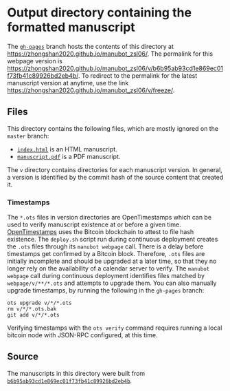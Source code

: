 # Output directory containing the formatted manuscript

The [`gh-pages`](https://github.com/zhongshan2020/manubot_zsl06/tree/gh-pages) branch hosts the contents of this directory at <https://zhongshan2020.github.io/manubot_zsl06/>.
The permalink for this webpage version is <https://zhongshan2020.github.io/manubot_zsl06/v/b6b95ab93cd1e869ec01f73fb41c89926bd2eb4b/>.
To redirect to the permalink for the latest manuscript version at anytime, use the link <https://zhongshan2020.github.io/manubot_zsl06/v/freeze/>.

## Files

This directory contains the following files, which are mostly ignored on the `master` branch:

+ [`index.html`](index.html) is an HTML manuscript.
+ [`manuscript.pdf`](manuscript.pdf) is a PDF manuscript.

The `v` directory contains directories for each manuscript version.
In general, a version is identified by the commit hash of the source content that created it.

### Timestamps

The `*.ots` files in version directories are OpenTimestamps which can be used to verify manuscript existence at or before a given time.
[OpenTimestamps](https://opentimestamps.org/) uses the Bitcoin blockchain to attest to file hash existence.
The `deploy.sh` script run during continuous deployment creates the `.ots` files through its `manubot webpage` call.
There is a delay before timestamps get confirmed by a Bitcoin block.
Therefore, `.ots` files are initially incomplete and should be upgraded at a later time, so that they no longer rely on the availability of a calendar server to verify.
The `manubot webpage` call during continuous deployment identifies files matched by `webpage/v/**/*.ots` and attempts to upgrade them.
You can also manually upgrade timestamps, by running the following in the `gh-pages` branch:

```shell
ots upgrade v/*/*.ots
rm v/*/*.ots.bak
git add v/*/*.ots
```

Verifying timestamps with the `ots verify` command requires running a local bitcoin node with JSON-RPC configured, at this time.

## Source

The manuscripts in this directory were built from
[`b6b95ab93cd1e869ec01f73fb41c89926bd2eb4b`](https://github.com/zhongshan2020/manubot_zsl06/commit/b6b95ab93cd1e869ec01f73fb41c89926bd2eb4b).
